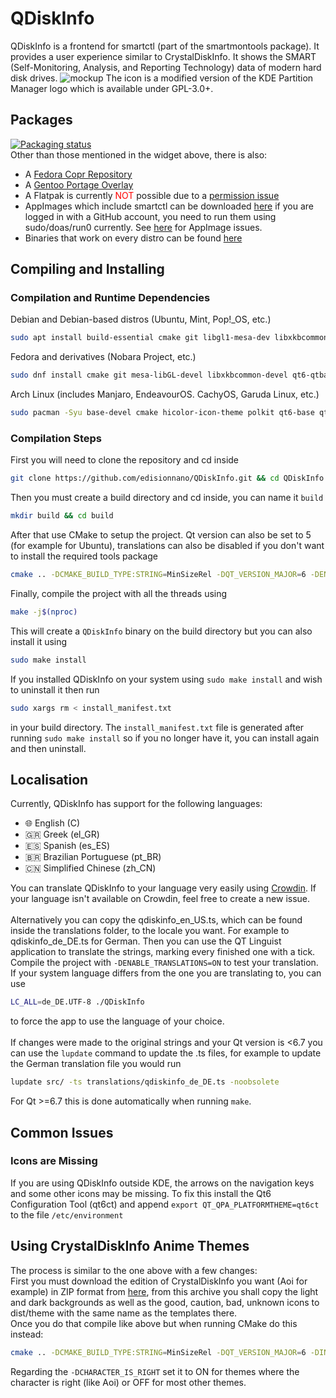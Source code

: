 # QDiskInfo
QDiskInfo is a frontend for smartctl (part of the smartmontools package). It provides a user experience similar to CrystalDiskInfo. It shows the SMART (Self-Monitoring, Analysis, and Reporting Technology) data of modern hard disk drives.
![mockup](https://github.com/edisionnano/QDiskInfo/assets/26039434/e5488f41-6ea2-4304-9ae8-13d5dac7715b)
The icon is a modified version of the KDE Partition Manager logo which is available under GPL-3.0+.

## Packages
[![Packaging status](https://repology.org/badge/vertical-allrepos/qdiskinfo.svg)](https://repology.org/project/qdiskinfo/versions)
<br>Other than those mentioned in the widget above, there is also:
 - A [Fedora Copr Repository](https://copr.fedorainfracloud.org/coprs/birkch/QDiskInfo)
 - A [Gentoo Portage Overlay](http://gpo.zugaina.org/sys-apps/qdiskinfo)
 - A Flatpak is currently <span style="color:red">NOT</span> possible due to a [permission issue](https://github.com/flatpak/flatpak/issues/2452)
 - AppImages which include smartctl can be downloaded [here](https://github.com/edisionnano/QDiskInfo/actions) if you are logged in with a GitHub account, you need to run them using sudo/doas/run0 currently. See [here](https://github.com/edisionnano/QDiskInfo/issues/5) for AppImage issues.
 - Binaries that work on every distro can be found [here](https://github.com/edisionnano/QDiskInfo/releases/latest)

## Compiling and Installing
### Compilation and Runtime Dependencies
Debian and Debian-based distros (Ubuntu, Mint, Pop!_OS, etc.)
```sh
sudo apt install build-essential cmake git libgl1-mesa-dev libxkbcommon-dev qt6-base-dev qt6-tools-dev qt6-wayland smartmontools
```
Fedora and derivatives (Nobara Project, etc.)
```sh
sudo dnf install cmake git mesa-libGL-devel libxkbcommon-devel qt6-qtbase-devel qt6-qttools-devel qt6-qtwayland-devel smartmontools
```
Arch Linux (includes Manjaro, EndeavourOS. CachyOS, Garuda Linux, etc.)
```sh
sudo pacman -Syu base-devel cmake hicolor-icon-theme polkit qt6-base qt6-svg smartmontools
```
### Compilation Steps
First you will need to clone the repository and cd inside
```sh
git clone https://github.com/edisionnano/QDiskInfo.git && cd QDiskInfo
```
Then you must create a build directory and cd inside, you can name it `build`
```sh
mkdir build && cd build
```
After that use CMake to setup the project. Qt version can also be set to 5 (for example for Ubuntu), translations can also be disabled if you don't want to install the required tools package
```sh
cmake .. -DCMAKE_BUILD_TYPE:STRING=MinSizeRel -DQT_VERSION_MAJOR=6 -DENABLE_TRANSLATIONS=ON
```
Finally, compile the project with all the threads using
```sh
make -j$(nproc)
```
This will create a `QDiskInfo` binary on the build directory but you can also install it using
```sh
sudo make install
```
If you installed QDiskInfo on your system using `sudo make install` and wish to uninstall it then run
```sh
sudo xargs rm < install_manifest.txt
```
in your build directory. The `install_manifest.txt` file is generated after running `sudo make install` so if you no longer have it, you can install again and then uninstall.

## Localisation
Currently, QDiskInfo has support for the following languages:
- 🌐 English (C)
- 🇬🇷 Greek (el_GR)
- 🇪🇸 Spanish (es_ES)
- 🇧🇷 Brazilian Portuguese (pt_BR)
- 🇨🇳 Simplified Chinese (zh_CN)

You can translate QDiskInfo to your language very easily using [Crowdin](https://crowdin.com/project/qdiskinfo). If your language isn't available on Crowdin, feel free to create a new issue.
<br><br>Alternatively you can copy the qdiskinfo_en_US.ts, which can be found inside the translations folder, to the locale you want. For example to qdiskinfo_de_DE.ts for German. Then you can use the QT Linguist application to translate the strings, marking every finished one with a tick. Compile the project with `-DENABLE_TRANSLATIONS=ON` to test your translation.
<br>If your system language differs from the one you are translating to, you can use
```sh
LC_ALL=de_DE.UTF-8 ./QDiskInfo
```
to force the app to use the language of your choice.<br>
<br>If changes were made to the original strings and your Qt version is <6.7 you can use the `lupdate` command to update the .ts files, for example to update the German translation file you would run
```sh
lupdate src/ -ts translations/qdiskinfo_de_DE.ts -noobsolete
```
For Qt >=6.7 this is done automatically when running `make`.

## Common Issues
### Icons are Missing
If you are using QDiskInfo outside KDE, the arrows on the navigation keys and some other icons may be missing. To fix this install the Qt6 Configuration Tool (qt6ct) and append `export QT_QPA_PLATFORMTHEME=qt6ct` to the file `/etc/environment`

## Using CrystalDiskInfo Anime Themes
The process is similar to the one above with a few changes:<br>
First you must download the edition of CrystalDiskInfo you want (Aoi for example) in ZIP format from [here](https://crystalmark.info/en/download/), from this archive you shall copy the light and dark backgrounds as well as the good, caution, bad, unknown icons to dist/theme with the same name as the templates there.<br>
Once you do that compile like above but when running CMake do this instead:
```sh
cmake .. -DCMAKE_BUILD_TYPE:STRING=MinSizeRel -DQT_VERSION_MAJOR=6 -DINCLUDE_OPTIONAL_RESOURCES=ON -DCHARACTER_IS_RIGHT=ON -DENABLE_TRANSLATIONS=ON
```
Regarding the `-DCHARACTER_IS_RIGHT` set it to ON for themes where the character is right (like Aoi) or OFF for most other themes.
